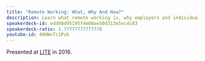 ```yaml
---
title: "Remote Working: What, Why And How?"
description: Learn what remote working is, why employers and individuals should do it and how to do it effectively.
speakerdeck-id: edd98d95195f4e00ae50d313e5ec4c83
speakerdeck-ratio: 1.77777777777778
youtube-id: 40HWxTc1Pzk
---
```

Presented at [LITE](https://web.archive.org/web/20170717123333/http://www.liteconf.com/) in 2016.

